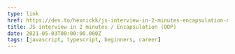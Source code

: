 ```yaml
---
type: link
href: https://dev.to/hexnickk/js-interview-in-2-minutes-encapsulation-oop-2ico
title: JS interview in 2 minutes / Encapsulation (OOP)
date: 2021-05-03T00:00:00.000Z
tags: [javascript, typescript, beginners, career]
---
```

